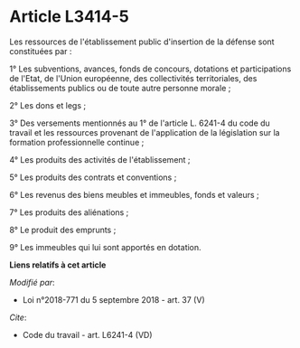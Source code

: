 # Article L3414-5

Les ressources de l'établissement public d'insertion de la défense sont constituées par : 

1° Les subventions, avances, fonds de concours, dotations et participations de l'Etat, de l'Union européenne, des
collectivités territoriales, des établissements publics ou de toute autre personne morale ; 

2° Les dons et legs ; 

3° Des versements mentionnés au 1° de l'article L. 6241-4 du code du travail et les ressources provenant de l'application de
la législation sur la formation professionnelle continue ; 

4° Les produits des activités de l'établissement ; 

5° Les produits des contrats et conventions ; 

6° Les revenus des biens meubles et immeubles, fonds et valeurs ; 

7° Les produits des aliénations ; 

8° Le produit des emprunts ; 

9° Les immeubles qui lui sont apportés en dotation.

**Liens relatifs à cet article**

_Modifié par_:

  - Loi n°2018-771 du 5 septembre 2018 - art. 37 (V)

_Cite_:

  - Code du travail - art. L6241-4 (VD)
